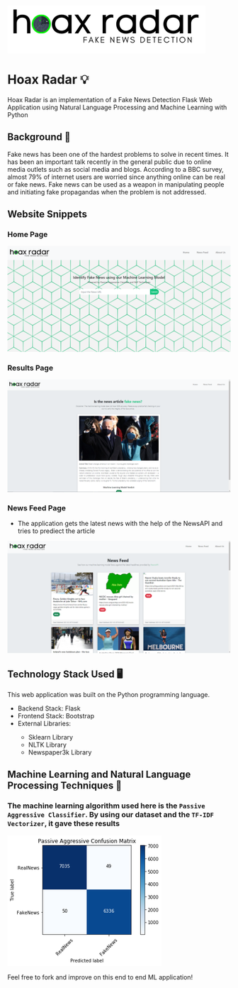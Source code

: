 
<img src="/static/assets/logo.png" class="center">

# Hoax Radar  :bulb:
Hoax Radar is an implementation of a Fake News Detection Flask Web Application using Natural Language Processing and Machine Learning with Python

## Background  :newspaper:
Fake news has been one of the hardest problems to solve in recent times. It has been an important talk recently in the general public due to online media outlets such as social media and blogs. According to a BBC survey, almost 79% of internet users are worried since anything online can be real or fake news. Fake news can be used as a weapon in manipulating people and initiating fake propagandas when the problem is not addressed.

## Website Snippets
### Home Page 
![](/static/assets/page1.PNG)

### Results Page
![](/static/assets/page2.PNG)
### News Feed Page
- The application gets the latest news with the help of the NewsAPI and tries to prediect the article 

![](/static/assets/page3.png)


## Technology Stack Used :desktop_computer:
This web application was built on the Python programming language.
<ul>
    <li>Backend Stack: Flask</li>
    <li>Frontend Stack: Bootstrap</li>
    <li>External Libraries:</li>
        <ul>
            <li>Sklearn Library</li>
            <li>NLTK Library</li>
            <li>Newspaper3k Library</li>
        </ul>
</ul>

## Machine Learning and Natural Language Processing Techniques :mage:
### The machine learning algorithm used here is the `Passive Aggressive Classifier`. By using our dataset and the `TF-IDF Vectorizer`, it gave these results

<img src="/static/assets/matrix.png" class="center">

Feel free to fork and improve on this end to end ML application!











